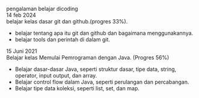 pengalaman belajar dicoding  
14 feb 2024  
belajar kelas dasar git dan github.(progres 33%).  
* belajar tentang apa itu git dan github dan bagaimana menggunakannya.  
* belajar tools dan perintah di dalam git.

15 Juni 2021  
Belajar kelas Memulai Pemrograman dengan Java. (Progres 56%)  
* Belajar dasar-dasar Java, seperti struktur dasar, tipe data, string, operator, input output, dan array.  
* Belajar control flow dalam Java, seperti perulangan dan percabangan.  
* Belajar tipe data koleksi, seperti list, set, dan map.  



